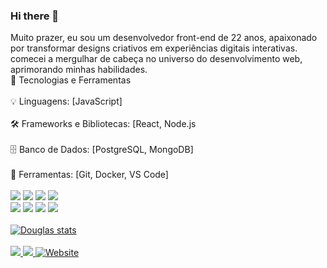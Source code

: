 ### Hi there 👋

Muito prazer, eu sou um desenvolvedor front-end de 22 anos, apaixonado por transformar designs criativos em experiências digitais interativas. comecei a mergulhar de cabeça no universo do desenvolvimento web, aprimorando minhas habilidades.
<br>
🚀 Tecnologias e Ferramentas
<br>
<br>
💡 Linguagens: [JavaScript]
<br>
<br>
🛠️ Frameworks e Bibliotecas: [React, Node.js
<br>
<br>
🗄️ Banco de Dados: [PostgreSQL, MongoDB]
<br>
<br>
🔧 Ferramentas: [Git, Docker, VS Code]
<br>
<br>
<img src="https://img.shields.io/badge/HTML5-E34F26?style=for-the-badge&logo=html5&logoColor=white">
<img src="https://img.shields.io/badge/CSS3-1572B6?style=for-the-badge&logo=css3&logoColor=white">
<img src="https://img.shields.io/badge/JavaScript-323330?style=for-the-badge&logo=javascript&logoColor=F7DF1E">
<img src="https://img.shields.io/badge/docker-257bd6?style=for-the-badge&logo=docker&logoColor=white"/>
<br>
<img src="https://shields.io/badge/TypeScript-3178C6?logo=TypeScript&logoColor=FFF&style=flat-square"/>
<img src="https://img.shields.io/badge/-MongoDB-13aa52?style=for-the-badge&logo=mongodb&logoColor=white"/>
<img src="https://img.shields.io/badge/-ReactJs-61DAFB?logo=react&logoColor=white&style=for-the-badge"/>
<img src="https://img.shields.io/badge/node.js-339933?style=for-the-badge&logo=Node.js&logoColor=white"/>
<br>
<br>
[![Douglas stats](https://github-readme-stats.vercel.app/api?username=Douglasl10)](https://github.com/anuraghazra/github-readme-stats)
<br>
<br>
<a href="https://www.linkedin.com/in/douglas-oliveira-pagina/"><img src="https://img.shields.io/badge/LinkedIn-0077B5?style=for-the-badge&logo=linkedin&logoColor=white">
<a href="https://www.instagram.com/_douglasl10/"><img src="https://img.shields.io/badge/Instagram-E4405F?style=for-the-badge&logo=instagram&logoColor=white">
<a href="https://douglas-portifolio.com.br/"><img alt="Website" src="https://img.shields.io/website?url=https%3A%2F%2Fdouglas-portifolio.com.br%2F"></a></a>

